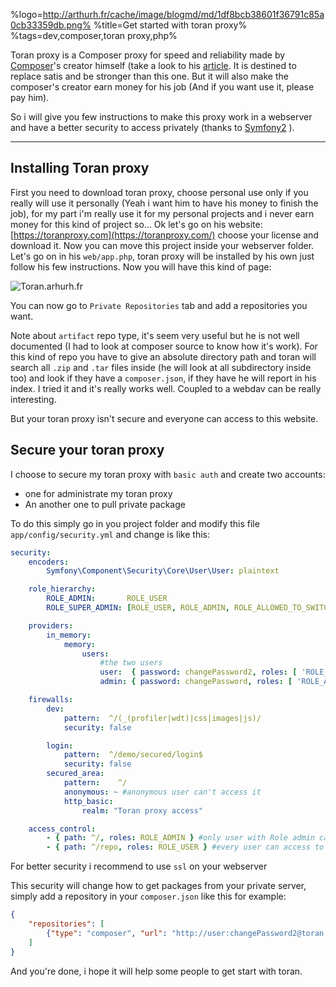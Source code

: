%logo=http://arthurh.fr/cache/image/blogmd/md/1df8bcb38601f36791c85a0cb33359db.png%
%title=Get started with toran proxy%
%tags=dev,composer,toran proxy,php%

Toran proxy is a Composer proxy for speed and reliability made by [Composer](https://getcomposer.org)'s creator himself (take a look to his [article](http://seld.be/notes/toran-proxy-and-the-future-of-composer). It is destined to replace satis and be stronger than this one. But it will also make the composer's creator earn money for his job (And if you want use it, please pay him).

So i will give you few instructions to make this proxy work in a webserver and have a better security to access privately (thanks to [Symfony2](http://symfony.com/) ).

-------------------------------------

Installing Toran proxy
---------------------------
First you need to download toran proxy, choose personal use only if you really will use it personally (Yeah i want him to have his money to finish the job), for my part i'm really use it for my personal projects and i never earn money for this kind of project so...
Ok let's go on his website: [https://toranproxy.com](https://toranproxy.com/) choose your license and download it.
Now you can move this project inside your webserver folder. 
Let's go on in his `web/app.php`, toran proxy will be installed by his own just follow his few instructions.
Now you will have this kind of page:

![Toran.arhurh.fr](http://arthurh.fr/cache/image/blogmd/md/d55da1f6b70bfdbded8d5e0287bc4894.png)

You can now go to `Private Repositories` tab and add a repositories you want.

Note about `artifact` repo type, it's seem very useful but he is not well documented (I had to look at composer source to know how it's work). For this kind of repo you have to give an absolute directory path and toran will search all `.zip` and `.tar` files inside (he will look at all subdirectory inside too) and look if they have a `composer.json`, if they have he will report in his index. I tried it and it's really works well. Coupled to a webdav can be really interesting.

But your toran proxy isn't secure and everyone can access to this website.

Secure your toran proxy
----------
I choose to secure my toran proxy with `basic auth` and create two accounts:
 - one for administrate my toran proxy
 - An another one to pull private package

To do this simply go in you project folder and modify this file `app/config/security.yml` and change is like this:
```yaml
security:
    encoders:
        Symfony\Component\Security\Core\User\User: plaintext

    role_hierarchy:
        ROLE_ADMIN:       ROLE_USER
        ROLE_SUPER_ADMIN: [ROLE_USER, ROLE_ADMIN, ROLE_ALLOWED_TO_SWITCH]

    providers:
        in_memory:
            memory:
                users:
                    #the two users
                    user:  { password: changePassword2, roles: [ 'ROLE_USER' ] }
                    admin: { password: changePassword, roles: [ 'ROLE_ADMIN' ] }

    firewalls:
        dev:
            pattern:  ^/(_(profiler|wdt)|css|images|js)/
            security: false

        login:
            pattern:  ^/demo/secured/login$
            security: false
        secured_area:
            pattern:    ^/
            anonymous: ~ #anonymous user can't access it
            http_basic:
                realm: "Toran proxy access"

    access_control:
        - { path: ^/, roles: ROLE_ADMIN } #only user with Role admin can access to all the website
        - { path: ^/repo, roles: ROLE_USER } #every user can access to repo to pull package
```

For better security i recommend to use `ssl` on your webserver

This security will change how to get packages from your private server, simply add a repository in your `composer.json` like this for example:

```json
{
    "repositories": [
        {"type": "composer", "url": "http://user:changePassword2@toran.arthurh.fr/repo/private/"}
    ]
}
```
And you're done, i hope it will help some people to get start with toran.